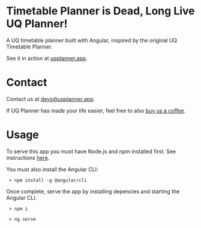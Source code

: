 # Timetable Planner is Dead, Long Live UQ Planner!
A UQ timetable planner built with Angular, inspired by the original UQ Timetable Planner.

See it in action at [uqplanner.app](http://www.uqplanner.app).

# Contact

Contact us at [devs@uqplanner.app](mailto:devs@uqplanner.app).

If UQ Planner has made your life easier, feel free to also [buy us a coffee](https://www.paypal.com/cgi-bin/webscr?cmd=_donations&business=devs%40uqplanner.app&currency_code=AUD&source=url).

# Usage

To serve this app you must have Node.js and npm installed first. See instructions [here](https://www.npmjs.com/get-npm).

You must also install the Angular CLI:
```
 > npm install -g @angular/cli
```

Once complete, serve the app by installing depencies and starting the Angular CLI.

```
 > npm i
```

```
 > ng serve
```
